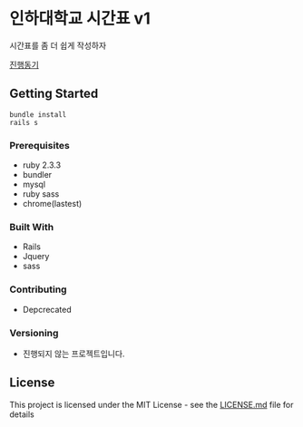 # 인하대학교 시간표 v1

시간표를 좀 더 쉽게 작성하자

[진행동기](https://github.com/cannalee90/inha-schedule/blob/master/inhatime.md)

## Getting Started

```
bundle install
rails s
```


### Prerequisites

- ruby 2.3.3
- bundler
- mysql
- ruby sass
- chrome(lastest)


### Built With
- Rails
- Jquery
- sass


### Contributing
- Depcrecated


### Versioning
- 진행되지 않는 프로젝트입니다.

## License

This project is licensed under the MIT License - see the [LICENSE.md](LICENSE.md) file for details
